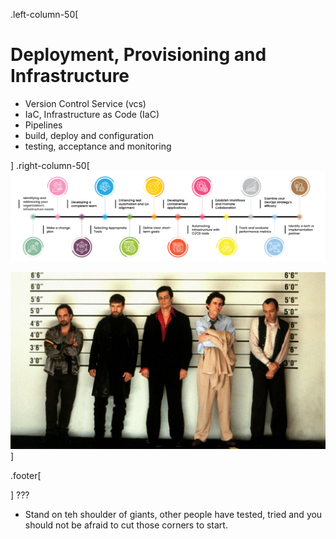 .left-column-50[

# Deployment, Provisioning and Infrastructure

* Version Control Service (vcs)
* IaC, Infrastructure as Code (IaC)
* Pipelines
* build, deploy and configuration
* testing, acceptance and monitoring

]
.right-column-50[
![](_images/qentelli.com-devops-roadmap.png)

![Usual Suspects](../../assets/_shared/_images/usualsuspects.png)
]

.footer[


]
???

- Stand on teh shoulder of giants, other people have tested, tried and you should not be afraid to cut those corners to start.
